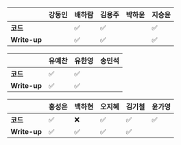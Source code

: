 |              | 강동인 | 배하람 | 김용주 | 박하윤 | 지승윤 |
| ------------ | ------ | ------ | ------ | ------ | ------|
| **코드**     ||:white_check_mark:| :white_check_mark: |        |  :white_check_mark: |
| **Write-up** ||:white_check_mark:| :white_check_mark: |        |   :white_check_mark:  |

| 				| 유예찬 | 유한영 | 송민석 |
| ------------  | ------ | ------ | ------ |
| **코드** 	   |:white_check_mark:|:white_check_mark: 		 |		 |
| **Write-up** |:white_check_mark:|:white_check_mark:		  |		  |

|              | 홍성은 | 백하현 | 오지혜 | 김기철 | 윤가영 |
| ------------ | ------ | ------ | ------ | ------ | ------------ |
| **코드**     |:white_check_mark:|:x:| :white_check_mark: |   :white_check_mark:     |    :white_check_mark:     |
| **Write-up** |:white_check_mark:|:white_check_mark:|  :white_check_mark:|    :white_check_mark:    |        |

